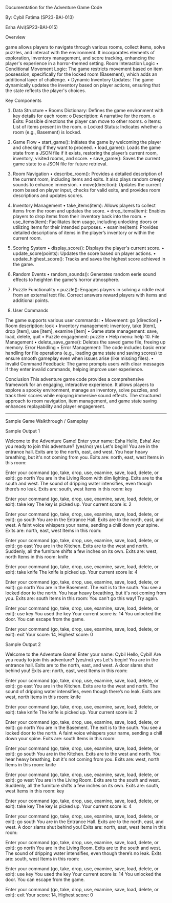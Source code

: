 Documentation for the Adventure Game Code




By: Cybil Fatima (SP23-BAI-013)

Esha Alvi(SP23-BAI-015)

Overview



game allows players to navigate through various rooms, collect items, solve puzzles, and interact with the environment. It incorporates elements of exploration, inventory management, and score tracking, enhancing the player's experience in a horror-themed setting.
Room Interaction Logic
•	Conditional Movement Logic: The game restricts movement based on item possession, specifically for the locked room (Basement), which adds an additional layer of challenge.
•	Dynamic Inventory Updates: The game dynamically updates the inventory based on player actions, ensuring that the state reflects the player's choices.

Key Components
1. Data Structure
•	Rooms Dictionary: Defines the game environment with key details for each room:
o	Description: A narrative for the room.
o	Exits: Possible directions the player can move to other rooms.
o	Items: List of items present in the room.
o	Locked Status: Indicates whether a room (e.g., Basement) is locked.



3. Game Flow
•	start_game(): Initiates the game by welcoming the player and checking if they want to proceed.
•	load_game(): Loads the game state from a JSON file if it exists, restoring the player’s current room, inventory, visited rooms, and score.
•	save_game(): Saves the current game state to a JSON file for future retrieval.



4. Room Navigation
•	describe_room(): Provides a detailed description of the current room, including items and exits. It also plays random creepy sounds to enhance immersion.
•	move(direction): Updates the current room based on player input, checks for valid exits, and provides room descriptions and updates scores.


5. Inventory Management
•	take_items(item): Allows players to collect items from the room and updates the score.
•	drop_items(item): Enables players to drop items from their inventory back into the room.
•	use_items(item): Facilitates item usage, including unlocking doors or utilizing items for their intended purposes.
•	examine(item): Provides detailed descriptions of items in the player’s inventory or within the current room.


6. Scoring System
•	display_score(): Displays the player's current score.
•	update_score(points): Updates the score based on player actions.
•	update_highest_score(): Tracks and saves the highest score achieved in the game.


7. Random Events
•	random_sounds(): Generates random eerie sound effects to heighten the game's horror atmosphere.



8. Puzzle Functionality
•	puzzle(): Engages players in solving a riddle read from an external text file. Correct answers reward players with items and additional points.




9. User Commands

   
The game supports various user commands:
•	Movement: go [direction]
•	Room description: look
•	Inventory management: inventory, take [item], drop [item], use [item], examine [item]
•	Game state management: save, load, delete, quit
•	Puzzle engagement: puzzle
•	Help menu: help
10. File Management
•	delete_save_game(): Deletes the saved game file, freeing up memory.
Error Handling
•	Error Management: The code includes basic error handling for file operations (e.g., loading game state and saving scores) to ensure smooth gameplay even when issues arise (like missing files).
•	Invalid Command Feedback: The game prompts users with clear messages if they enter invalid commands, helping improve user experience.


Conclusion
This adventure game code provides a comprehensive framework for an engaging, interactive experience. It allows players to explore a spooky environment, manage an inventory, solve puzzles, and track their scores while enjoying immersive sound effects. The structured approach to room navigation, item management, and game state saving enhances replayability and player engagement.
_____________________________________________________________________________________
  Sample Game Walkthrough / Gameplay


  
Sample Output 1


Welcome to the Adventure Game!
Enter your name: Esha
Hello, Esha! Are you ready to join this adventure? (yes/no)
yes
Let's begin!
You are in the entrance hall. Exits are to the north, east, and west.
You hear heavy breathing, but it's not coming from you.
Exits are: north, east, west
Items in this room: 

Enter your command (go, take, drop, use, examine, save, load, delete, or exit): go north
You are in the Living Room with dim lighting. Exits are to the south and west.
The sound of dripping water intensifies, even though there’s no leak.
Exits are: south, west
Items in this room: key

Enter your command (go, take, drop, use, examine, save, load, delete, or exit): take key
The key is picked up.
Your current score is: 2

Enter your command (go, take, drop, use, examine, save, load, delete, or exit): go south
You are in the Entrance Hall. Exits are to the north, east, and west.
A faint voice whispers your name, sending a chill down your spine.
Exits are: north, east, west
Items in this room: 

Enter your command (go, take, drop, use, examine, save, load, delete, or exit): go east
You are in the Kitchen. Exits are to the west and north.
Suddenly, all the furniture shifts a few inches on its own.
Exits are: west, north
Items in this room: knife

Enter your command (go, take, drop, use, examine, save, load, delete, or exit): take knife
The knife is picked up.
Your current score is: 4

Enter your command (go, take, drop, use, examine, save, load, delete, or exit): go north
You are in the Basement. The exit is to the south. You see a locked door to the north.
You hear heavy breathing, but it's not coming from you.
Exits are: south
Items in this room: 
You can't go this way! Try again.

Enter your command (go, take, drop, use, examine, save, load, delete, or exit): use key
You used the key
Your current score is: 14
You unlocked the door. You can escape from the game.

Enter your command (go, take, drop, use, examine, save, load, delete, or exit): exit
Your score: 14, Highest score: 0





Sample Output 2




Welcome to the Adventure Game!
Enter your name: Cybil
Hello, Cybil! Are you ready to join this adventure? (yes/no)
yes
Let's begin!
You are in the entrance hall. Exits are to the north, east, and west.
A door slams shut behind you!
Exits are: north, east, west
Items in this room: 

Enter your command (go, take, drop, use, examine, save, load, delete, or exit): go east
You are in the Kitchen. Exits are to the west and north.
The sound of dripping water intensifies, even though there’s no leak.
Exits are: west, north
Items in this room: knife

Enter your command (go, take, drop, use, examine, save, load, delete, or exit): take knife
The knife is picked up.
Your current score is: 2

Enter your command (go, take, drop, use, examine, save, load, delete, or exit): go north
You are in the Basement. The exit is to the south. You see a locked door to the north.
A faint voice whispers your name, sending a chill down your spine.
Exits are: south
Items in this room: 

Enter your command (go, take, drop, use, examine, save, load, delete, or exit): go south
You are in the Kitchen. Exits are to the west and north.
You hear heavy breathing, but it's not coming from you.
Exits are: west, north
Items in this room: knife

Enter your command (go, take, drop, use, examine, save, load, delete, or exit): go west
You are in the Living Room. Exits are to the south and west.
Suddenly, all the furniture shifts a few inches on its own.
Exits are: south, west
Items in this room: key

Enter your command (go, take, drop, use, examine, save, load, delete, or exit): take key
The key is picked up.
Your current score is: 4

Enter your command (go, take, drop, use, examine, save, load, delete, or exit): go south
You are in the Entrance Hall. Exits are to the north, east, and west.
A door slams shut behind you!
Exits are: north, east, west
Items in this room: 

Enter your command (go, take, drop, use, examine, save, load, delete, or exit): go north
You are in the Living Room. Exits are to the south and west.
The sound of dripping water intensifies, even though there’s no leak.
Exits are: south, west
Items in this room: 

Enter your command (go, take, drop, use, examine, save, load, delete, or exit): use key
You used the key
Your current score is: 14
You unlocked the door. You can escape from the game.

Enter your command (go, take, drop, use, examine, save, load, delete, or exit): exit
Your score: 14, Highest score: 0




